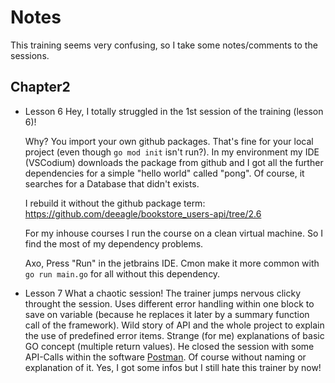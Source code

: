 # Notes

This training seems very confusing, so I take some notes/comments to the sessions.

## Chapter2 
- Lesson 6
  Hey, I totally struggled in the 1st session of the training (lesson 6)!
  
  Why?
  You import your own github packages. That's fine for your local project (even though `go mod init` isn't run?).
  In my environment my IDE (VSCodium) downloads the package from github and I got all the further dependencies for a simple "hello world" called "pong".
  Of course, it searches for a Database that didn't exists.
  	
  I rebuild it without the github package term: https://github.com/deeagle/bookstore_users-api/tree/2.6
  
  For my inhouse courses I run the course on a clean virtual machine. 
  So I find the most of my dependency problems.
  
  Axo, Press "Run" in the jetbrains IDE. Cmon make it more common with `go run main.go` for all without this dependency.

- Lesson 7
  What a chaotic session!
  The trainer jumps nervous clicky throught the session. Uses different error handling within one block to save on variable (because he replaces it later by a summary function call of the framework). Wild story of API and the whole project to explain the use of predefined error items. Strange (for me) explanations of basic GO concept (multiple return values). He closed the session with some API-Calls within the software [Postman](https://www.postman.com/). Of course without naming or explanation of it. 
  Yes, I got some infos but I still hate this trainer by now!